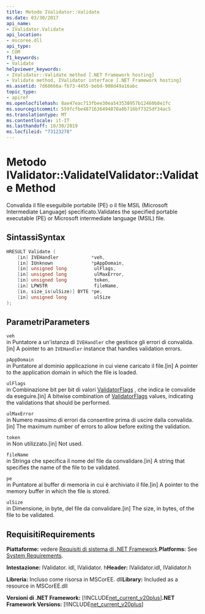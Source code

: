 ```yaml
---
title: Metodo IValidator::Validate
ms.date: 03/30/2017
api_name:
- IValidator.Validate
api_location:
- mscoree.dll
api_type:
- COM
f1_keywords:
- Validate
helpviewer_keywords:
- IValidator::Validate method [.NET Framework hosting]
- Validate method, IValidator interface [.NET Framework hosting]
ms.assetid: 7d68666a-fb73-4455-bebd-908d49a16abc
topic_type:
- apiref
ms.openlocfilehash: 8ae47eac713fbee30ea543538957b12460b8e1fc
ms.sourcegitcommit: 559fcfbe4871636494870a8b716bf7325df34ac5
ms.translationtype: MT
ms.contentlocale: it-IT
ms.lasthandoff: 10/30/2019
ms.locfileid: "73123278"
---
```

# <a name="ivalidatorvalidate-method"></a><span data-ttu-id="1660f-102">Metodo IValidator::Validate</span><span class="sxs-lookup"><span data-stu-id="1660f-102">IValidator::Validate Method</span></span>
<span data-ttu-id="1660f-103">Convalida il file eseguibile portabile (PE) o il file MSIL (Microsoft Intermediate Language) specificato.</span><span class="sxs-lookup"><span data-stu-id="1660f-103">Validates the specified portable executable (PE) or Microsoft intermediate language (MSIL) file.</span></span>  
  
## <a name="syntax"></a><span data-ttu-id="1660f-104">Sintassi</span><span class="sxs-lookup"><span data-stu-id="1660f-104">Syntax</span></span>  
  
```cpp  
HRESULT Validate (  
    [in] IVEHandler            *veh,  
    [in] IUnknown              *pAppDomain,  
    [in] unsigned long          ulFlags,  
    [in] unsigned long          ulMaxError,  
    [in] unsigned long          token,  
    [in] LPWSTR                 fileName,  
    [in, size_is(ulSize)] BYTE *pe,  
    [in] unsigned long          ulSize  
);  
```  
  
## <a name="parameters"></a><span data-ttu-id="1660f-105">Parametri</span><span class="sxs-lookup"><span data-stu-id="1660f-105">Parameters</span></span>  
 `veh`  
 <span data-ttu-id="1660f-106">in Puntatore a un'istanza di `IVEHandler` che gestisce gli errori di convalida.</span><span class="sxs-lookup"><span data-stu-id="1660f-106">[in] A pointer to an `IVEHandler` instance that handles validation errors.</span></span>  
  
 `pAppDomain`  
 <span data-ttu-id="1660f-107">in Puntatore al dominio applicazione in cui viene caricato il file.</span><span class="sxs-lookup"><span data-stu-id="1660f-107">[in] A pointer to the application domain in which the file is loaded.</span></span>  
  
 `ulFlags`  
 <span data-ttu-id="1660f-108">in Combinazione bit per bit di valori [ValidatorFlags](../../../../docs/framework/unmanaged-api/hosting/validatorflags-enumeration.md) , che indica le convalide da eseguire.</span><span class="sxs-lookup"><span data-stu-id="1660f-108">[in] A bitwise combination of [ValidatorFlags](../../../../docs/framework/unmanaged-api/hosting/validatorflags-enumeration.md) values, indicating the validations that should be performed.</span></span>  
  
 `ulMaxError`  
 <span data-ttu-id="1660f-109">in Numero massimo di errori da consentire prima di uscire dalla convalida.</span><span class="sxs-lookup"><span data-stu-id="1660f-109">[in] The maximum number of errors to allow before exiting the validation.</span></span>  
  
 `token`  
 <span data-ttu-id="1660f-110">in Non utilizzato.</span><span class="sxs-lookup"><span data-stu-id="1660f-110">[in] Not used.</span></span>  
  
 `fileName`  
 <span data-ttu-id="1660f-111">in Stringa che specifica il nome del file da convalidare.</span><span class="sxs-lookup"><span data-stu-id="1660f-111">[in] A string that specifies the name of the file to be validated.</span></span>  
  
 `pe`  
 <span data-ttu-id="1660f-112">in Puntatore al buffer di memoria in cui è archiviato il file.</span><span class="sxs-lookup"><span data-stu-id="1660f-112">[in] A pointer to the memory buffer in which the file is stored.</span></span>  
  
 `ulSize`  
 <span data-ttu-id="1660f-113">in Dimensione, in byte, del file da convalidare.</span><span class="sxs-lookup"><span data-stu-id="1660f-113">[in] The size, in bytes, of the file to be validated.</span></span>  
  
## <a name="requirements"></a><span data-ttu-id="1660f-114">Requisiti</span><span class="sxs-lookup"><span data-stu-id="1660f-114">Requirements</span></span>  
 <span data-ttu-id="1660f-115">**Piattaforme:** vedere [Requisiti di sistema di .NET Framework](../../../../docs/framework/get-started/system-requirements.md).</span><span class="sxs-lookup"><span data-stu-id="1660f-115">**Platforms:** See [System Requirements](../../../../docs/framework/get-started/system-requirements.md).</span></span>  
  
 <span data-ttu-id="1660f-116">**Intestazione:** IValidator. idl, IValidator. h</span><span class="sxs-lookup"><span data-stu-id="1660f-116">**Header:** IValidator.idl, IValidator.h</span></span>  
  
 <span data-ttu-id="1660f-117">**Libreria:** Incluso come risorsa in MSCorEE. dll</span><span class="sxs-lookup"><span data-stu-id="1660f-117">**Library:** Included as a resource in MSCorEE.dll</span></span>  
  
 <span data-ttu-id="1660f-118">**Versioni di .NET Framework:** [!INCLUDE[net_current_v20plus](../../../../includes/net-current-v20plus-md.md)]</span><span class="sxs-lookup"><span data-stu-id="1660f-118">**.NET Framework Versions:** [!INCLUDE[net_current_v20plus](../../../../includes/net-current-v20plus-md.md)]</span></span>  

